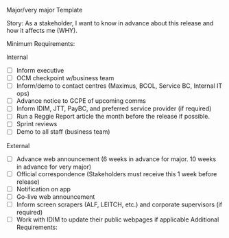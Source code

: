 Major/very major Template

Story:
As a stakeholder, I want to know in advance about this release and how it affects me (WHY). 

Minimum Requirements:

Internal
- [ ] Inform executive
- [ ]	OCM checkpoint w/business team
- [ ]	Inform/demo to contact centres (Maximus, BCOL, Service BC, Internal IT ops)
- [ ]	Advance notice to GCPE of upcoming comms
- [ ]	Inform IDIM, JTT, PayBC, and preferred service provider (if required) 
- [ ]	Run a Reggie Report article the month before the release if possible. 
- [ ]	Sprint reviews
- [ ]	Demo to all staff (business team)

External
- [ ] Advance web announcement (6 weeks in advance for major. 10 weeks in advance for very major)
- [ ]	Official correspondence (Stakeholders must receive this 1 week before release)
- [ ]	Notification on app
- [ ]	Go-live web announcement
- [ ]	Inform screen scrapers (ALF, LEITCH, etc.) and corporate supervisors (if required)
- [ ]	Work with IDIM to update their public webpages if applicable
Additional Requirements:
